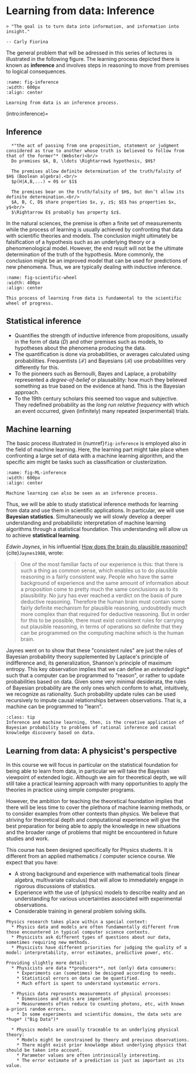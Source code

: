 # Learning from data: Inference

```{epigraph}
> "The goal is to turn data into information, and information into insight."

-- Carly Fiorina
```

The general problem that will be adressed in this series of lectures is illustrated in the following figure. The learning process depicted there is known as **inference** and involves steps in reasoning to move from premises to logical consequences. 

<!-- <img src="./figs/inference.png" width=600><p><em>Learning from data is an inference process. <div id="fig-inference"></div></em></p> -->

```{figure} ./figs/inference.png
:name: fig-inference
:width: 600px
:align: center

Learning from data is an inference process.
```

(intro:inference)=
## Inference

```{admonition} Inference
  *"the act of passing from one proposition, statement or judgment considered as true to another whose truth is believed to follow from that of the former"* (Webster)<br/>
  Do premises $A, B, \ldots \Rightarrow$ hypothesis, $H$? 
  ```
```{admonition} Deductive inference
  The premises allow definite determination of the truth/falsity of $H$ (Boolean algebra).<br/>
  $p(H|A,B,...) = 0$ or $1$ 
  ```
```{admonition} Inductive inference
  The premises bear on the truth/falsity of $H$, but don’t allow its definite determination.<br/>
  $A, B, C, D$ share properties $x, y, z$; $E$ has properties $x, y$<br/>
  $\Rightarrow E$ probably has property $z$. 
  ```
  
<!-- !split -->
In the natural sciences, the premise is often a finite set of measurements while the process of learning is usually achieved by confronting that data with scientific theories and models. The conclusion might ultimately be falsification of a hypothesis such as an underlying theory or a phenomenological model. However, the end result will not be the ultimate determination of the truth of the hypothesis. More commonly, the conclusion might be an improved model that can be used for predictions of new phenomena. Thus, we are typically dealing with inductive inference.


<!-- <img src="./figs/scientific_wheel_data.png" width=400><p><em>This process of learning from data is fundamental to the scientific wheel of progress.<div id="fig-scientific-wheel"></div></em></p> -->

```{figure} ./figs/scientific_wheel_data.png
:name: fig-scientific-wheel
:width: 400px
:align: center

This process of learning from data is fundamental to the scientific wheel of progress.
```


## Statistical inference

* Quantifies the strength of inductive inference from propositions, usually in the form of data ($D$) and other premises such as models, to hypotheses about the phenomena producing the data.
* The quantification is done via probabilities, or averages calculated using probabilities. Frequentists ($\mathcal{F}$) and Bayesians ($\mathcal{B}$) use probabilities very differently for this.
* To the pioneers such as Bernoulli, Bayes and Laplace, a probability represented a *degree-of-belief* or plausability: how much they believed something as true based on the evidence at hand. This is the Bayesian approach.
* To the 19th century scholars this seemed too vague and subjective. They redefined probability as the *long run relative frequency* with which an event occurred, given (infinitely) many repeated (experimental) trials.



## Machine learning

The basic process illustrated in {numref}`fig-inference` is employed also in the field of machine learning. Here, the learning part might take place when confronting a large set of data with a machine learning algorithm, and the specific aim might be tasks such as classification or clusterization. 
<!--<img src="./figs/MLinference.png" width=600> -->

```{figure} ./figs/MLinference.png
:name: fig-ML-inference
:width: 600px
:align: center

Machine learning can also be seen as an inference process.
```

Thus, we will be able to study statistical inference methods for learning from data and use them in scientific applications. In particular, we will use **Bayesian statistics**. Simultaneously we will slowly develop a deeper understanding and probabilistic interpretation of machine learning algorithms through a statistical foundation. This understanding will allow us to achieve **statistical learning**.

*Edwin Jaynes*, in his influential [How does the brain do plausible reasoning?](https://link.springer.com/chapter/10.1007%2F978-94-009-3049-0_1) {cite}`Jaynes1988`, wrote:
> One of the most familiar facts of our experience is this: that there is such a thing as common sense, which enables us to do plausible reasoning in a fairly consistent way. People who have the same background of experience and the same amount of information about a proposition come to pretty much the same conclusions as to its plausibility. No jury has ever reached a verdict on the basis of pure deductive reasoning. Therefore the human brain must contain some fairly definite mechanism for plausible reasoning, undoubtedly much more complex than that required for deductive reasoning. But in order for this to be possible, there must exist consistent rules for carrying out plausible reasoning, in terms of operations so definite that they can be programmed on the computing machine which is the human brain.

Jaynes went on to show that these "consistent rules" are just the rules of Bayesian probability theory supplemented by Laplace's principle of indifference and, its generalization, Shannon's principle of maximum entropy. This key observation implies that we can define an *extended logic** such that a computer can be programmed to "reason", or rather to update probabilities based on data. Given some very minimal desiderata, the rules of Bayesian probability are the only ones which conform to what, intuitively, we recognize as rationality. Such probability update rules can be used recursively to impute causal relationships between observations. That is, a machine can be programmed to "learn".

```{admonition} Summary
:class: tip
Inference and machine learning, then, is the creative application of
Bayesian probability to problems of rational inference and causal
knowledge discovery based on data.
```

## Learning from data: A physicist's perspective

In this course we will focus in particular on the statistical foundation for being able to learn from data, in particular we will take the Bayesian viewpoint of extended logic. Although we aim for theoretical depth, we will still take a practical learning approach with many opportunities to apply the theories in practice using simple computer programs. 

However, the ambition for teaching the theoretical foundation implies that there will be less time to cover the plethora of machine learning methods, or to consider examples from other contexts than physics. We believe that striving for theoretical depth and  computational experience will give the best preparation for being able to apply the knowledge in new situations and the broader range of problems that might be encountered in future studies and work. 

This course has been designed specifically for Physics students. It is different from an applied mathematics / computer science course. We expect that you have:
* A strong background and experience with mathematical tools (linear algebra, multivariate calculus) that will allow to immediately engage in rigorous discussions of statistics.
* Experience with the use of (physics) models to describe reality and an understanding for  various uncertainties associated with experimental observations.
* Considerable training in general problem solving skills.

```{admonition} What is special about machine learning in physics?
Physics research takes place within a special context:
  * Physics data and models are often fundamentally different from those encountered in typical computer science contexts. 
  * Physicists ask different types of questions about our data, sometimes requiring new methods.
  * Physicists have different priorities for judging the quality of a model: interpretability, error estimates, predictive power, etc.

Providing slightly more detail:
  * Physicists are data **producers**, not (only) data consumers:
    * Experiments can (sometimes) be designed according to needs.
    * Statistical errors on data can be quantified.
    * Much effort is spent to understand systematic errors.

  * Physics data represents measurements of physical processes:
    * Dimensions and units are important.
    * Measurements often reduce to counting photons, etc, with known a-priori random errors.
    * In some experiments and scientific domains, the data sets are *huge* ("Big Data")*

  * Physics models are usually traceable to an underlying physical theory:
    * Models might be constrained by theory and previous observations.
    * There might exist prior knowledge about underlying physics that should be taken into account.
    * Parameter values are often intrinsically interesting.
    * The error estimate of a prediction is just as important as its value.
  ```
